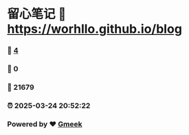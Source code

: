 # 留心笔记 :link: https://worhllo.github.io/blog 
### :page_facing_up: [4](https://worhllo.github.io/blog/tag.html) 
### :speech_balloon: 0 
### :hibiscus: 21679 
### :alarm_clock: 2025-03-24 20:52:22 
### Powered by :heart: [Gmeek](https://github.com/Meekdai/Gmeek)
